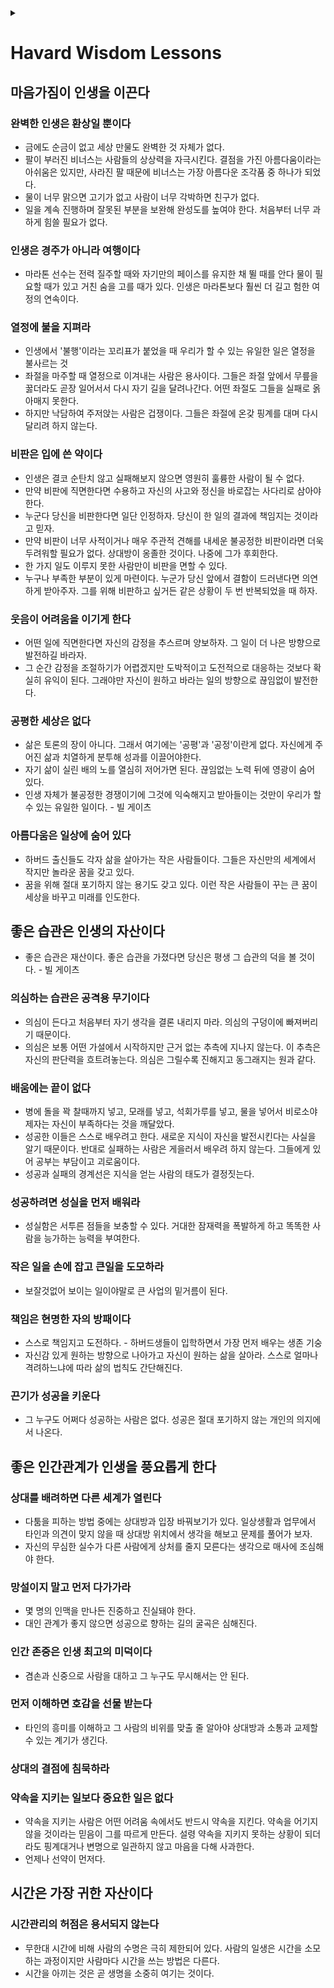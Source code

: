 <link rel="stylesheet" type="text/css" href="/css/header.css">
<link rel="stylesheet" type="text/css" href="/css/bootstrap/5.3.0-alpha1/bootstrap.css">
<div class="sticky-top bg-white pt-1 pb-2" id="header-div-max"></div>
<details id="display-none"><summary></summary>
  <script src="/js/header.js" defer="defer"></script>
  <script src="/js/table/numbering.js" defer="defer"></script>
  <script src="/js/bootstrap/5.3.0-alpha1/bootstrap.bundle.js" defer="defer"></script>
</details>

# Havard Wisdom Lessons

## 마음가짐이 인생을 이끈다

### 완벽한 인생은 환상일 뿐이다

- 금에도 순금이 없고 세상 만물도 완벽한 것 자체가 없다.
- 팔이 부러진 비너스는 사람들의 상상력을 자극시킨다. 결점을 가진 아름다움이라는 아쉬움은 있지만, 사라진 팔 때문에 비너스는 가장 아름다운 조각품 중 하나가 되었다.
- 물이 너무 맑으면 고기가 없고 사람이 너무 각박하면 친구가 없다.
- 일을 계속 진행하며 잘못된 부분을 보완해 완성도를 높여야 한다. 처음부터 너무 과하게 힘쓸 필요가 없다.

### 인생은 경주가 아니라 여행이다

- 마라톤 선수는 전력 질주할 때와 자기만의 페이스를 유지한 채 뛸 때를 안다 물이 필요할 때가 있고 거친 숨을 고를 때가 있다. 인생은 마라톤보다 훨씬 더 길고 험한 여정의 연속이다.

### 열정에 불을 지펴라

- 인생에서 '불행'이라는 꼬리표가 붙었을 때 우리가 할 수 있는 유일한 일은 열정을 불사르는 것
- 좌절을 마주할 때 열정으로 이겨내는 사람은 용사이다. 그들은 좌절 앞에서 무릎을 꿇더라도 곧장 일어서서 다시 자기 길을 달려나간다. 어떤 좌절도 그들을 실패로 옭아매지 못한다.
- 하지만 낙담하여 주저앉는 사람은 겁쟁이다. 그들은 좌절에 온갖 핑계를 대며 다시 달리려 하지 않는다.

### 비판은 입에 쓴 약이다

- 인생은 결코 순탄치 않고 실패해보지 않으면 영원히 훌륭한 사람이 될 수 없다.
- 만약 비판에 직면한다면 수용하고 자신의 사고와 정신을 바로잡는 사다리로 삼아야한다.
- 누군다 당신을 비판한다면 일단 인정하자. 당신이 한 일의 결과에 책임지는 것이라고 믿자.
- 만약 비판이 너무 사적이거나 매우 주관적 견해를 내세운 불공정한 비판이라면 더욱 두려워할 필요가 없다. 상대방이 옹졸한 것이다. 나중에 그가 후회한다.
- 한 가지 일도 이루지 못한 사람만이 비판을 면할 수 있다.
- 누구나 부족한 부분이 있게 마련이다. 누군가 당신 앞에서 결함이 드러낸다면 의연하게 받아주자. 그를 위해 비판하고 싶거든 같은 상황이 두 번 반복되었을 때 하자.

### 웃음이 어려움을 이기게 한다

- 어떤 일에 직면한다면 자신의 감정을 추스르며 양보하자. 그 일이 더 나은 방향으로 발전하길 바라자.
- 그 순간 감정을 조절하기가 어렵겠지만 도박적이고 도전적으로 대응하는 것보다 확실히 유익이 된다. 그래야만 자신이 원하고 바라는 일의 방향으로 끊임없이 발전한다.

### 공평한 세상은 없다

- 삶은 토론의 장이 아니다. 그래서 여기에는 '공평'과 '공정'이란게 없다. 자신에게 주어진 삶과 치열하게 분투해 성과를 이끌어야한다.
- 자기 삶이 실린 배의 노를 열심히 저어가면 된다. 끊임없는 노력 뒤에 영광이 숨어 있다.
- 인생 자체가 불공정한 경쟁이기에 그것에 익숙해지고 받아들이는 것만이 우리가 할 수 있는 유일한 일이다. - 빌 게이츠

### 아름다움은 일상에 숨어 있다

- 하버드 출신들도 각자 삶을 살아가는 작은 사람들이다. 그들은 자신만의 세계에서 작지만 놀라운 꿈을 갖고 있다.
- 꿈을 위해 절대 포기하지 않는 용기도 갖고 있다. 이런 작은 사람들이 꾸는 큰 꿈이 세상을 바꾸고 미래를 인도한다.

## 좋은 습관은 인생의 자산이다

- 좋은 습관은 재산이다. 좋은 습관을 가졌다면 당신은 평생 그 습관의 덕을 볼 것이다. - 빌 게이츠

### 의심하는 습관은 공격용 무기이다

- 의심이 든다고 처음부터 자기 생각을 결론 내리지 마라. 의심의 구덩이에 빠져버리기 때문이다.
- 의심은 보통 어떤 가설에서 시작하지만 근거 없는 추측에 지나지 않는다. 이 추측은 자신의 판단력을 흐트려놓는다. 의심은 그릴수록 진해지고 동그래지는 원과 같다.

### 배움에는 끝이 없다

- 병에 돌을 꽉 찰때까지 넣고, 모래를 넣고, 석회가루를 넣고, 물을 넣어서 비로소야 제자는 자신이 부족하다는 것을 깨달았다.
- 성공한 이들은 스스로 배우려고 한다. 새로운 지식이 자신을 발전시킨다는 사실을 알기 때문이다. 반대로 실패하는 사람은 게을러서 배우려 하지 않는다. 그들에게 있어 공부는 부담이고 괴로움이다.
- 성공과 실패의 경계선은 지식을 얻는 사람의 태도가 결정짓는다.

### 성공하려면 성실을 먼저 배워라

- 성실함은 서투른 점들을 보충할 수 있다. 거대한 잠재력을 폭발하게 하고 똑똑한 사람을 능가하는 능력을 부여한다.

### 작은 일을 손에 잡고 큰일을 도모하라

- 보잘것없어 보이는 일이야말로 큰 사업의 밑거름이 된다.

### 책임은 현명한 자의 방패이다

- 스스로 책임지고 도전하다. - 하버드생들이 입학하면서 가장 먼저 배우는 생존 기숭
- 자신감 있게 원하는 방향으로 나아가고 자신이 원하는 삶을 살아라. 스스로 얼마나 격려하느냐에 따라 삶의 법칙도 간단해진다.

### 끈기가 성공을 키운다

- 그 누구도 어쩌다 성공하는 사람은 없다. 성공은 절대 포기하지 않는 개인의 의지에서 나온다.

## 좋은 인간관계가 인생을 풍요롭게 한다

### 상대를 배려하면 다른 세계가 열린다

- 다툼을 피하는 방법 중에는 상대방과 입장 바꿔보기가 있다. 일상생활과 업무에서 타인과 의견이 맞지 않을 때 상대방 위치에서 생각을 해보고 문제를 풀어가 보자.
- 자신의 무심한 실수가 다른 사람에게 상처를 줄지 모른다는 생각으로 매사에 조심해야 한다.

### 망설이지 말고 먼저 다가가라

- 몇 명의 인맥을 만나든 진중하고 진실돼야 한다.
- 대인 관계가 좋지 않으면 성공으로 향하는 길의 굴곡은 심해진다.

### 인간 존중은 인생 최고의 미덕이다

- 겸손과 신중으로 사람을 대하고 그 누구도 무시해서는 안 된다.

### 먼저 이해하면 호감을 선물 받는다

- 타인의 흥미를 이해하고 그 사람의 비위를 맞출 줄 알아야 상대방과 소통과 교제할 수 있는 계기가 생긴다.

### 상대의 결점에 침묵하라

### 약속을 지키는 일보다 중요한 일은 없다

- 약속을 지키는 사람은 어떤 어려움 속에서도 반드시 약속을 지킨다. 약속을 어기지 않을 것이라는 믿음이 그를 따르게 만든다. 설령 약속을 지키지 못하는 상황이 되더라도 핑계대거나 변명으로 일관하지 않고 마음을 다해 사과한다.
- 언제나 선약이 먼저다.

## 시간은 가장 귀한 자산이다

### 시간관리의 허점은 용서되지 않는다

- 무한대 시간에 비해 사람의 수명은 극히 제한되어 있다. 사람의 일생은 시간을 소모하는 과정이지만 사람마다 시간을 쓰는 방법은 다른다.
- 시간을 아끼는 것은 곧 생명을 소중히 여기는 것이다.

